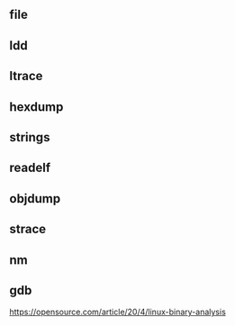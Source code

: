 ## file

## ldd

## ltrace

## hexdump

## strings

## readelf

## objdump

## strace

## nm

## gdb



https://opensource.com/article/20/4/linux-binary-analysis